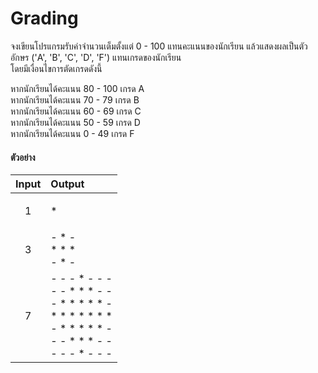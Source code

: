 # Grading

จงเขียนโปรแกรมรับค่าจำนวนเต็มตั้งแต่ 0 - 100 แทนคะแนนของนักเรียน แล้วแสดงผลเป็นตัวอักษร ('A', 'B', 'C', 'D', 'F') แทนเกรดของนักเรียน<br>
โดยมีเงื่อนไขการตัดเกรดดังนี้

หากนักเรียนได้คะแนน 80 - 100 เกรด A<br>
หากนักเรียนได้คะแนน 70 - 79  เกรด B<br>
หากนักเรียนได้คะแนน 60 - 69  เกรด C<br>
หากนักเรียนได้คะแนน 50 - 59  เกรด D<br>
หากนักเรียนได้คะแนน 0  - 49  เกรด F<br>

#### ตัวอย่าง

| Input | Output |
| :---- | :----- |
|   <p align="center">1</p>   | *      |
|   <p align="center">3</p>   | - * - <br> * * * <br> - * - |
|   <p align="center">7</p>   | - - - * - - - <br> - - * * * - -  <br> - * * * * * - <br> * * * * * * * <br> - * * * * * - <br> - - * * * - - <br> - - - * - - - |
